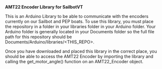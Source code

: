 __AMT22 Encoder Library for SailbotVT__

This is an Arduino Library to be able to communicate with the encoders currently on our Sailbot and PEP boats.
To use this library, you must place the repository in a folder in your libraries folder in your Arduino folder.
Your Arduino folder is generally located in your Documents folder so the full file path for this repository should be
Documents/Arduino/libraries/<THIS_REPO>.

Once you have downloaded and placed this library in the correct place, you should be able to access the AMT22 Encoder by
importing the library and calling the get_motor_angle() function on an AMT22_Encoder object.